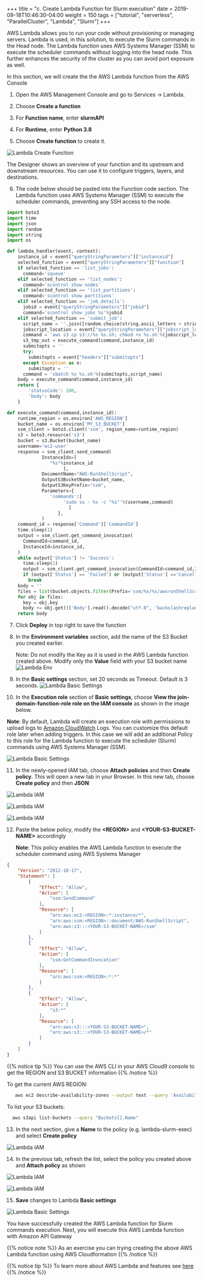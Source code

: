 +++
title = "c. Create Lambda Function for Slurm execution"
date = 2019-09-18T10:46:30-04:00
weight = 150
tags = ["tutorial", "serverless", "ParallelCluster", "Lambda", "Slurm"]
+++


AWS Lambda allows you to run your code without provisioning or managing servers. Lambda is used, in this solution, to execute the Slurm commands in the Head node. The Lambda function uses AWS Systems Manager (SSM) to execute the scheduler commands without logging into the head node. This further enhances the security of the cluster as you can avoid port exposure as well.  

In this section, we will create the the AWS Lambda function from the AWS Console

1. Open the AWS Management Console and go to Services -> Lambda.

2. Choose **Create a function** 

3. For **Function name**, enter **slurmAPI**

4. For **Runtime**, enter **Python 3.8**

5. Choose **Create function** to create it. 

![Lambda Create Function](/images/serverless/lambda-create-fn2.png)

The Designer shows an overview of your function and its upstream and downstream resources. You can use it to configure triggers, layers, and destinations.

6. The code below should be pasted into the Function code section. The Lambda function uses AWS Systems Manager (SSM) to execute the scheduler commands, preventing any SSH access to the node.

```python
import boto3
import time
import json
import random
import string
import os

def lambda_handler(event, context):
    instance_id = event["queryStringParameters"]["instanceid"]
    selected_function = event["queryStringParameters"]["function"]
    if selected_function == 'list_jobs':
      command='squeue'
    elif selected_function == 'list_nodes':
      command='scontrol show nodes'
    elif selected_function == 'list_partitions':
      command='scontrol show partitions'
    elif selected_function == 'job_details':
      jobid = event["queryStringParameters"]["jobid"]
      command='scontrol show jobs %s'%jobid
    elif selected_function == 'submit_job':
      script_name = ''.join([random.choice(string.ascii_letters + string.digits) for n in range(10)])
      jobscript_location = event["queryStringParameters"]["jobscript_location"]
      command = 'aws s3 cp s3://%s %s.sh; chmod +x %s.sh'%(jobscript_location,script_name,script_name)
      s3_tmp_out = execute_command(command,instance_id)
      submitopts = ''
      try:
        submitopts = event["headers"]["submitopts"]
      except Exception as e:
        submitopts = ''
      command = 'sbatch %s %s.sh'%(submitopts,script_name)
    body = execute_command(command,instance_id)
    return {
        'statusCode': 200,
        'body': body
    }

def execute_command(command,instance_id):
    runtime_region = os.environ['AWS_REGION']
    bucket_name = os.environ['MY_S3_BUCKET']
    ssm_client = boto3.client('ssm', region_name=runtime_region)
    s3 = boto3.resource('s3')
    bucket = s3.Bucket(bucket_name)
    username='ec2-user'
    response = ssm_client.send_command(
             InstanceIds=[
                "%s"%instance_id
                     ],
             DocumentName="AWS-RunShellScript",
             OutputS3BucketName=bucket_name,
             OutputS3KeyPrefix="ssm",
             Parameters={
                'commands':[
                     'sudo su - %s -c "%s"'%(username,command)
                       ]
                   },
             )
    command_id = response['Command']['CommandId']
    time.sleep(1)
    output = ssm_client.get_command_invocation(
      CommandId=command_id,
      InstanceId=instance_id,
    )
    while output['Status'] != 'Success':
      time.sleep(1)
      output = ssm_client.get_command_invocation(CommandId=command_id,InstanceId=instance_id)
      if (output['Status'] == 'Failed') or (output['Status'] =='Cancelled') or (output['Status'] == 'TimedOut'):
        break
    body = ''
    files = list(bucket.objects.filter(Prefix='ssm/%s/%s/awsrunShellScript/0.awsrunShellScript'%(command_id,instance_id)))
    for obj in files:
      key = obj.key
      body += obj.get()['Body'].read().decode("utf-8", 'backslashreplace')
    return body
```

7. Click **Deploy** in top right to save the function

8. In the **Environment variables** section, add the name of the S3 Bucket you created earlier. 

   Note: Do not modify the Key as it is used in the AWS Lambda function created above. Modify only the **Value** field with your S3 bucket name
![Lambda Env](/images/serverless/lambda-env.png)


9. In the **Basic settings** section, set 20 seconds as Timeout. Default is 3 seconds. 
![Lambda Basic Settings](/images/serverless/lambda-basic-set1.png)

10. In the **Execution role** section of **Basic settings**, choose **View the join-domain-function-role role on the IAM console**  as shown in the image below. 

**Note**: By default, Lambda will create an execution role with permissions to upload logs to [Amazon CloudWatch](https://aws.amazon.com/cloudwatch/) Logs. You can customize this default role later when adding triggers. In this case we will add an additional Policy to this role for the Lambda function to execute the scheduler (Slurm) commands using AWS Systems Manager (SSM).

![Lambda Basic Settings](/images/serverless/lambda-basic-set2.png)

11. In the newly-opened IAM tab, choose **Attach policies** and then **Create policy**. This will open a new tab in your Browser. In this new tab, choose **Create policy** and then **JSON**

![Lambda IAM ](/images/serverless/lambda-iam1.png)

![Lambda IAM ](/images/serverless/lambda-iam2.png)

![Lambda IAM ](/images/serverless/lambda-iam3.png)


12. Paste the below policy, modify the **\<REGION\>** and **\<YOUR-S3-BUCKET-NAME\>** accordingly

    **Note**: This policy enables the AWS Lambda function to execute the scheduler command using AWS Systems Manager


```json
{
    "Version": "2012-10-17",
    "Statement": [
        {
            "Effect": "Allow",
            "Action": [
                "ssm:SendCommand"
            ],
            "Resource": [
                "arn:aws:ec2:<REGION>:*:instance/*",
                "arn:aws:ssm:<REGION>::document/AWS-RunShellScript",
                "arn:aws:s3:::<YOUR-S3-BUCKET-NAME>/ssm"
            ]
        },
        {
            "Effect": "Allow",
            "Action": [
                "ssm:GetCommandInvocation"
            ],
            "Resource": [
                "arn:aws:ssm:<REGION>:*:*"
            ]
        },
        {
            "Effect": "Allow",
            "Action": [
                "s3:*"
            ],
            "Resource": [
                "arn:aws:s3:::<YOUR-S3-BUCKET-NAME>",
                "arn:aws:s3:::<YOUR-S3-BUCKET-NAME>/*"
            ]
        }
    ]
}

```
{{% notice tip %}}
You can use the AWS CLI in your AWS Cloud9 console to get the REGION and S3 BUCKET information
{{% /notice %}}

To get the current AWS REGION:

```bash
   aws ec2 describe-availability-zones --output text --query 'AvailabilityZones[0].[RegionName]'
```

To list your S3 buckets:

```bash
  aws s3api list-buckets --query "Buckets[].Name"
```

13. In the next section, give a **Name** to the policy (e.g. lambda-slurm-exec) and select **Create policy**

![Lambda IAM ](/images/serverless/lambda-iam4.png)

14. In the previous tab, refresh the list, select the policy you created above and **Attach policy** as shown

![Lambda IAM ](/images/serverless/lambda-iam5.png)

![Lambda IAM ](/images/serverless/lambda-iam6.png)

15. **Save** changes to Lambda **Basic settings** 

![Lambda Basic Settings](/images/serverless/lambda-basic-set-save.png)

You have successfully created the AWS Lambda function for Slurm commands execution. Next, you will execute this AWS Lambda function with Amazon API Gateway


{{% notice note %}}
As an exercise you can trying creating the above AWS Lambda function using AWS Cloudformation
{{% /notice %}}
 
{{% notice tip %}}
To learn more about AWS Lambda and features see [here](https://docs.aws.amazon.com/lambda/latest/dg/welcome.html)
{{% /notice %}}

